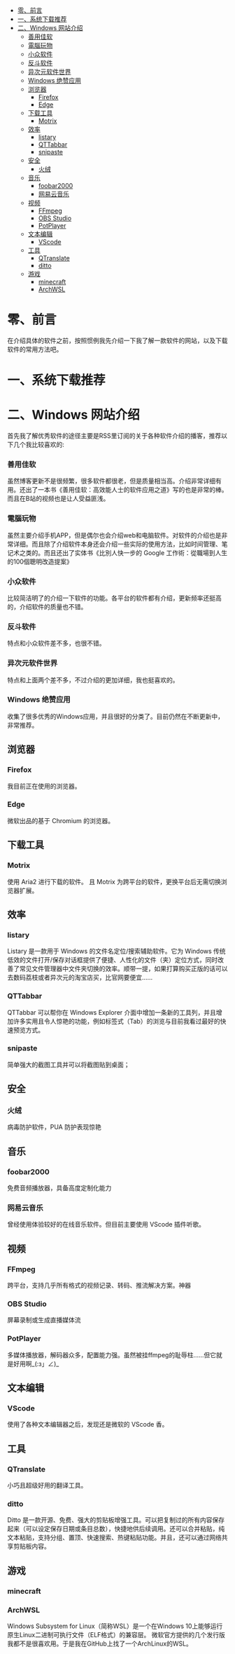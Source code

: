 
<!-- @import "[TOC]" {cmd="toc" depthFrom=1 depthTo=6 orderedList=false} -->

<!-- code_chunk_output -->

- [零、前言](#零-前言)
- [一、系统下载推荐](#一-系统下载推荐)
- [二、Windows 网站介绍](#二-windows-网站介绍)
    - [善用佳软](#善用佳软)
    - [電腦玩物](#電腦玩物)
    - [小众软件](#小众软件)
    - [反斗软件](#反斗软件)
    - [异次元软件世界](#异次元软件世界)
    - [Windows 绝赞应用](#windows-绝赞应用)
  - [浏览器](#浏览器)
    - [Firefox](#firefox)
    - [Edge](#edge)
  - [下载工具](#下载工具)
    - [Motrix](#motrix)
  - [效率](#效率)
    - [listary](#listary)
    - [QTTabbar](#qttabbar)
    - [snipaste](#snipaste)
  - [安全](#安全)
    - [火绒](#火绒)
  - [音乐](#音乐)
    - [foobar2000](#foobar2000)
    - [网易云音乐](#网易云音乐)
  - [视频](#视频)
    - [FFmpeg](#ffmpeg)
    - [OBS Studio](#obs-studio)
    - [PotPlayer](#potplayer)
  - [文本编辑](#文本编辑)
    - [VScode](#vscode)
  - [工具](#工具)
    - [QTranslate](#qtranslate)
    - [ditto](#ditto)
  - [游戏](#游戏)
    - [minecraft](#minecraft)
    - [ArchWSL](#archwsl)

<!-- /code_chunk_output -->

# 零、前言  
在介绍具体的软件之前，按照惯例我先介绍一下我了解一款软件的网站，以及下载软件的常用方法吧。

# 一、系统下载推荐

# 二、Windows 网站介绍
首先我了解优秀软件的途径主要是RSS里订阅的关于各种软件介绍的播客，推荐以下几个我比较喜欢的:
### 善用佳软 
虽然博客更新不是很频繁，很多软件都很老，但是质量相当高。介绍非常详细有用。还出了一本书《善用佳软：高效能人士的软件应用之道》写的也是非常的棒。而且在B站的视频也是让人受益匪浅。

### 電腦玩物 
虽然主要介绍手机APP，但是偶尔也会介绍web和电脑软件。对软件的介绍也是非常详细。而且除了介绍软件本身还会介绍一些实际的使用方法，比如时间管理、笔记术之类的。而且还出了实体书《比別人快一步的 Google 工作術：從職場到人生的100個聰明改造提案》

### 小众软件 
比较简洁明了的介绍一下软件的功能。各平台的软件都有介绍，更新频率还挺高的，介绍软件的质量也不错。

### 反斗软件 
特点和小众软件差不多，也很不错。

### 异次元软件世界 
特点和上面两个差不多，不过介绍的更加详细，我也挺喜欢的。

### Windows 绝赞应用 
收集了很多优秀的Windows应用，并且很好的分类了。目前仍然在不断更新中，非常推荐。

## 浏览器

### Firefox
我目前正在使用的浏览器。

### Edge
微软出品的基于 Chromium 的浏览器。

## 下载工具  
### Motrix  
使用 Aria2 进行下载的软件。
且 Motrix 为跨平台的软件，更换平台后无需切换浏览器扩展。

## 效率
### listary 
Listary 是一款用于 Windows 的文件名定位/搜索辅助软件。它为 Windows 传统低效的文件打开/保存对话框提供了便捷、人性化的文件（夹）定位方式，同时改善了常见文件管理器中文件夹切换的效率。顺带一提，如果打算购买正版的话可以去数码荔枝或者异次元的淘宝店买，比官网要便宜……

### QTTabbar 
QTTabbar 可以帮你在 Windows Explorer 介面中增加一条新的工具列，并且增加许多实用且令人惊艳的功能，例如标签式（Tab）的浏览与目前我看过最好的快速预览方式。

### snipaste 
简单强大的截图工具并可以将截图贴到桌面；

## 安全
### 火绒 
病毒防护软件，PUA 防护表现惊艳

## 音乐
### foobar2000 
免费音频播放器，具备高度定制化能力

### 网易云音乐
曾经使用体验较好的在线音乐软件。但目前主要使用 VScode 插件听歌。

## 视频
### FFmpeg 
跨平台，支持几乎所有格式的视频记录、转码、推流解决方案。神器

### OBS Studio 
屏幕录制或生成直播媒体流

### PotPlayer 
多媒体播放器，解码器众多，配置能力强。虽然被挂ffmpeg的耻辱柱……但它就是好用啊_(:з」∠)_

## 文本编辑
### VScode
使用了各种文本编辑器之后，发现还是微软的 VScode 香。

## 工具
### QTranslate 
小巧且超级好用的翻译工具。

### ditto 
Ditto 是一款开源、免费、强大的剪贴板增强工具。可以把复制过的所有内容保存起来（可以设定保存日期或条目总数），快捷地供后续调用。还可以合并粘贴，纯文本粘贴，支持分组、置顶、快速搜索、热键粘贴功能。并且，还可以通过网络共享剪贴板内容。

## 游戏
### minecraft

### ArchWSL
Windows Subsystem for Linux（简称WSL）是一个在Windows 10上能够运行原生Linux二进制可执行文件（ELF格式）的兼容层。 
微软官方提供的几个发行版我都不是很喜欢用。于是我在GitHub上找了一个ArchLinux的WSL。 